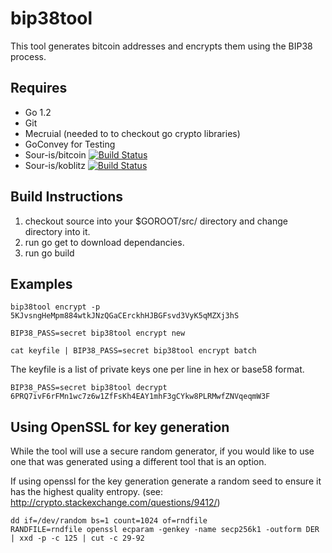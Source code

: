 bip38tool
=========

This tool generates bitcoin addresses and encrypts them using the BIP38 process. 


Requires
--------

- Go 1.2
- Git
- Mecruial (needed to to checkout go crypto libraries)
- GoConvey for Testing
- Sour-is/bitcoin [![Build Status](https://travis-ci.org/sour-is/bitcoin.png?branch=master)](https://travis-ci.org/sour-is/bitcoin)
- Sour-is/koblitz [![Build Status](https://travis-ci.org/sour-is/koblitz.png?branch=master)](https://travis-ci.org/sour-is/koblitz) 

Build Instructions
------------------

1. checkout source into your $GOROOT/src/ directory and change directory into it.
2. run go get to download dependancies.
3. run go build


Examples
--------

    bip38tool encrypt -p 5KJvsngHeMpm884wtkJNzQGaCErckhHJBGFsvd3VyK5qMZXj3hS

    BIP38_PASS=secret bip38tool encrypt new

    cat keyfile | BIP38_PASS=secret bip38tool encrypt batch

The keyfile is a list of private keys one per line in hex or base58 format.

    BIP38_PASS=secret bip38tool decrypt 6PRQ7ivF6rFMn1wc7z6w1ZfFsKh4EAY1mhF3gCYkw8PLRMwfZNVqeqmW3F

Using OpenSSL for key generation
--------------------------------

While the tool will use a secure random generator, if you would like to use one that
was generated using a different tool that is an option.

If using openssl for the key generation generate a random seed to ensure it has
the highest quality entropy. (see: http://crypto.stackexchange.com/questions/9412/)

    dd if=/dev/random bs=1 count=1024 of=rndfile
    RANDFILE=rndfile openssl ecparam -genkey -name secp256k1 -outform DER | xxd -p -c 125 | cut -c 29-92
